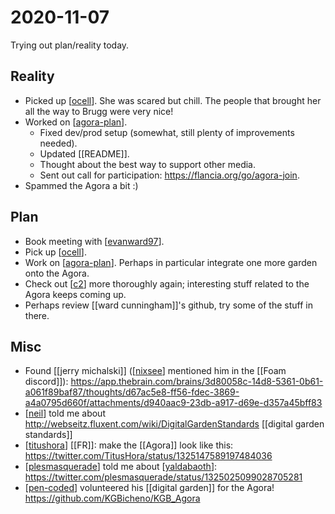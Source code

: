 # 2020-11-07
Trying out plan/reality today.

## Reality
- Picked up [[ocell]]. She was scared but chill. The people that brought her all the way to Brugg were very nice!
- Worked on [[agora-plan]]. 
  - Fixed dev/prod setup (somewhat, still plenty of improvements needed).
  - Updated [[README]].
  - Thought about the best way to support other media.
  - Sent out call for participation: https://flancia.org/go/agora-join.
- Spammed the Agora a bit :)

## Plan
- Book meeting with [[evanward97]].
- Pick up [[ocell]].
- Work on [[agora-plan]]. Perhaps in particular integrate one more garden onto the Agora.
- Check out [[c2]] more thoroughly again; interesting stuff related to the Agora keeps coming up.
- Perhaps review [[ward cunningham]]'s github, try some of the stuff in there.

## Misc
- Found [[jerry michalski]] ([[nixsee]] mentioned him in the [[Foam discord]]): https://app.thebrain.com/brains/3d80058c-14d8-5361-0b61-a061f89baf87/thoughts/d67ac5e8-ff56-fdec-3869-a4a0795d660f/attachments/d940aac9-23db-a917-d69e-d357a45bff83
- [[neil]] told me about http://webseitz.fluxent.com/wiki/DigitalGardenStandards [[digital garden standards]]
- [[titushora]] [[FR]]: make the [[Agora]] look like this: https://twitter.com/TitusHora/status/1325147589197484036
- [[plesmasquerade]] told me about [[yaldabaoth]]: https://twitter.com/plesmasquerade/status/1325025099028705281
- [[pen-coded]] volunteered his [[digital garden]] for the Agora! https://github.com/KGBicheno/KGB_Agora

[//begin]: # "Autogenerated link references for markdown compatibility"
[ocell]: ../ocell "Ocell"
[agora-plan]: ../agora-plan "Agora Plan"
[evanward97]: ../evanward97 "Evanward97"
[c2]: ../c2 "C2"
[nixsee]: ../nixsee "Nixsee"
[neil]: ../neil "Neil"
[titushora]: ../titushora "Titushora"
[plesmasquerade]: ../plesmasquerade "Plesmasquerade"
[yaldabaoth]: ../yaldabaoth "Yaldabaoth"
[pen-coded]: ../pen-coded "Pen Coded"
[//end]: # "Autogenerated link references"
